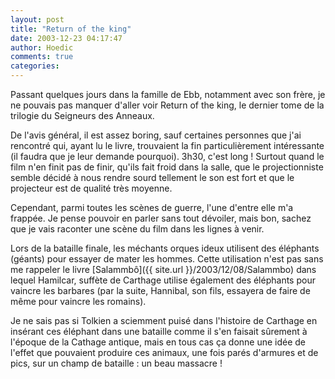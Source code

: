 ```yaml
---
layout: post
title: "Return of the king"
date: 2003-12-23 04:17:47
author: Hoedic
comments: true
categories: 
---
```



Passant quelques jours dans la famille de Ebb, notamment avec son frère, je ne pouvais pas manquer d'aller voir Return of the king, le dernier tome de la trilogie du Seigneurs des Anneaux.

De l'avis général, il est assez boring, sauf certaines personnes que j'ai rencontré qui, ayant lu le livre, trouvaient la fin particulièrement intéressante (il faudra que je leur demande pourquoi). 3h30, c'est long ! Surtout quand le film n'en finit pas de finir, qu'ils fait froid dans la salle, que le projectionniste semble décidé à nous rendre sourd tellement le son est fort et que le projecteur est de qualité très moyenne.

Cependant, parmi toutes les scènes de guerre, l'une d'entre elle m'a frappée. Je pense pouvoir en parler sans tout dévoiler, mais bon, sachez que je vais raconter une scène du film dans les lignes à venir.

Lors de la bataille finale, les méchants orques ideux utilisent des éléphants (géants) pour essayer de mater les hommes. Cette utilisation n'est pas sans me rappeler le livre [Salammbô]({{ site.url }}/2003/12/08/Salammbo) dans lequel Hamilcar, suffète de Carthage utilise également des éléphants pour vaincre les barbares (par la suite, Hannibal, son fils, essayera de faire de même pour vaincre les romains).

Je ne sais pas si Tolkien a sciemment puisé dans l'histoire de Carthage en insérant ces éléphant dans une bataille comme il s'en faisait sûrement à l'époque de la Cathage antique, mais en tous cas ça donne une idée de l'effet que pouvaient produire ces animaux, une fois parés d'armures et de pics, sur un champ de bataille : un beau massacre !